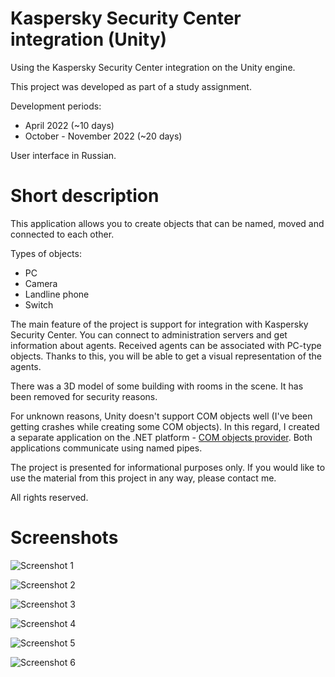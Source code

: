 # Kaspersky Security Center integration (Unity)
Using the Kaspersky Security Center integration on the Unity engine.

This project was developed as part of a study assignment.

Development periods:
+ April 2022 (~10 days)
+ October - November 2022 (~20 days)

User interface in Russian.

# Short description

This application allows you to create objects that can be named, moved and connected to each other.

Types of objects:
+ PC
+ Camera
+ Landline phone
+ Switch

The main feature of the project is support for integration with Kaspersky Security Center. You can connect to administration servers and get information about agents. Received agents can be associated with PC-type objects. Thanks to this, you will be able to get a visual representation of the agents.

There was a 3D model of some building with rooms in the scene. It has been removed for security reasons.

For unknown reasons, Unity doesn't support COM objects well (I've been getting crashes while creating some COM objects). In this regard, I created a separate application on the .NET platform - [COM objects provider](https://github.com/gslprod/ksc-com-objects-provider). Both applications communicate using named pipes.

The project is presented for informational purposes only. If you would like to use the material from this project in any way, please contact me.

All rights reserved.

# Screenshots

![Screenshot 1](https://user-images.githubusercontent.com/122805276/222965165-a311f2d3-9f57-4977-879b-460b7229f6b5.png)

![Screenshot 2](https://user-images.githubusercontent.com/122805276/222965184-d235a560-6a9b-45f4-bddc-01000a5b91a8.png)

![Screenshot 3](https://user-images.githubusercontent.com/122805276/222965195-5acae0ad-72ff-43ac-90cb-61aa0f4b8928.png)

![Screenshot 4](https://user-images.githubusercontent.com/122805276/222965217-de21233c-a145-45e9-b3f0-72802710e1d3.png)

![Screenshot 5](https://user-images.githubusercontent.com/122805276/222965228-9e422dc0-adc2-405c-87a5-fea3e39a0568.png)

![Screenshot 6](https://user-images.githubusercontent.com/122805276/222965232-01402b53-cba3-497e-9d6a-bdb45d7f701a.png)
